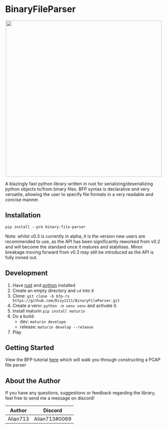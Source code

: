 # BinaryFileParser

<center><img src="./imgs/bfp.png" height="500"></center>

A blazingly fast python library written in rust for serializing/deserializing python objects to/from binary files. BFP syntax is declarative and very versatile, allowing the user to specify file formats in a very readable and concise manner.

## Installation

```
pip install --pre binary-file-parser
```

Note: whilst v0.3 is currently in alpha, it is the version new users are recommended to use, as the API has been
significantly reworked from v0.2 and will become the standard once it matures and stabilises. Minor breakage moving
forward from v0.3 may still be introduced as the API is fully ironed out.

## Development

1. Have [rust](https://www.rust-lang.org/) and [python](https://www.python.org/) installed
2. Create an empty directory and `cd` into it
3. Clone: `git clone -b bfp-rs https://github.com/Divy1211/BinaryFileParser.git`
4. Create a venv: `python -m venv venv` and activate it.
5. Install maturin `pip install maturin`
6. Do a build:
   - dev: `maturin develope`
   - release: `maturin develop --release`
7. Play

## Getting Started

View the BFP tutorial [here](https://divy1211.github.io/BinaryFileParser/tutorial/pcap_parser/) which will walk you through
constructing a PCAP file parser

## About the Author

If you have any questions, suggestions or feedback regarding the library, feel free to send me a message on discord!

| Author   | Discord       |
|----------|---------------|
| Alian713 | Alian713#0069 |
